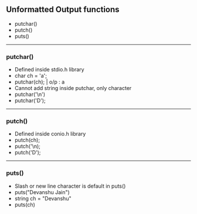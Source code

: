 ## Unformatted Output functions
- putchar()
- putch()
- puts()

---

### putchar()
- Defined inside stdio.h library
- char ch = 'a';
- putchar(ch); | o/p : a
- Cannot add string inside putchar, only character
- putchar('\n')
- putchar('D');

---

### putch()
- Defined inside conio.h library
- putch(ch);
- putch('\n);
- putch('D');

---

### puts()
- Slash or new line character is default in puts()
- puts("Devanshu Jain")
- string ch = "Devanshu"
- puts(ch)
